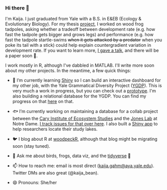 ### Hi there 👋

I'm Kaija. I just graduated from Yale with a B.S. in E&EB (Ecology & Evolutionary Biology). For my thesis [project](https://github.com/kaijagahm/BurstSpeed), I worked on wood frog tadpoles, asking whether a tradeoff between development rate (e.g. how fast the tadpole gets bigger and grows legs) and performance (e.g. how fast the tadpole startle-swims ~~when it gets attacked by a predator~~ when you poke its tail with a stick) could help explain countergradient variation in development rate. If you want to learn more, [I gave a talk](https://drive.google.com/file/d/1CxEaJEx65V1qLG2tahUCO8qabylamchG/view?usp=sharing), and there will be a paper soon :crossed_fingers:. 

I work mostly in R, although I've dabbled in MATLAB. I'll write more soon about my other projects. In the meantime, a few quick things:

- 🌱  I’m currently learning [Shiny](https://shiny.rstudio.com/) so I can build an interactive dashboard for my other job, with the Yale Grammatical Diversity Project ([YGDP](https://ygdp.yale.edu/)). This is very much a work in progress, but you can check out a [prototype](https://kaijagahm.shinyapps.io/ygdp_proto/). I'm also building a relational database for the YGDP. You can find my progress on that [here](https://github.com/kaijagahm/ygdpDB) on that.

- :fish: I’m currently working on maintaining a database for a collab project between the [Cary Institute of Ecosystem Studies](https://www.caryinstitute.org/) and the [Jones Lab](https://www3.nd.edu/~sjones20/) at Notre Dame. [I track issues for that over here](https://github.com/MFEh2o/db/issues). I also built a [Shiny app](https://gahmkcaryinstitute.shinyapps.io/lakeLatLongFinder/) to help researchers locate their study lakes.

- :bird:  I blog about R at [woodpeckR](https://thewoodpeckr.wordpress.com/), although that blog might be migrating soon (stay tuned).

- 💬  Ask me about birds, frogs, data viz, and the [tidyverse](https://www.tidyverse.org/) :milky_way:

- 📫  How to reach me: email is most direct (kaija.gahm@aya.yale.edu). Twitter DMs are also great (@kaija_bean). 

- 😄  Pronouns: She/her
